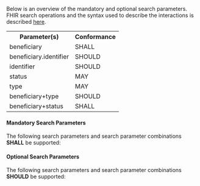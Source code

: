 Below is an overview of the mandatory and optional search parameters. FHIR search operations and the syntax used to describe the interactions is described <a href="http://hl7.org/fhir/R4/search.html">here</a>.

<table class="list">
<tbody>
  <tr>
    <th>Parameter(s)</th>
    <th>Conformance</th>
  </tr>
  <tr>
        <td>beneficiary</td>
        <td>SHALL</td>
  </tr>
  <tr>
        <td>beneficiary.identifier</td>
        <td>SHOULD</td>
  </tr>
  <tr>
        <td>identifier</td>
        <td>SHOULD</td>
  </tr>
  <tr>
        <td>status</td>
        <td>MAY</td>
  </tr>
  <tr>
        <td>type</td>
        <td>MAY</td>
  </tr>
  <tr>
        <td>beneficiary+type</td>
        <td>SHOULD</td>
  </tr>
  <tr>
        <td>beneficiary+status</td>
        <td>SHALL</td>
  </tr>
 </tbody>
</table>



#### Mandatory Search Parameters

The following search parameters and search parameter combinations **SHALL** be supported:

#### Optional Search Parameters

The following search parameters and search parameter combinations **SHOULD** be supported:
